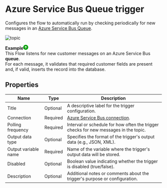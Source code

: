 # Azure Service Bus Queue trigger

Configures the flow to automatically run by checking periodically for new messages in an [Azure Service Bus Queue](https://learn.microsoft.com/en-us/azure/service-bus-messaging/service-bus-queues-topics-subscriptions#queues).

![topic](https://profitbasedocs.blob.core.windows.net/flowimages/queue-trigger.png)


**Example**![img](../../../../images/strz.jpg)   
This Flow listens for new customer messages on an Azure Service Bus **queue**.  
For each message, it validates that required customer fields are present and, if valid, inserts the record into the database.
<br/>

## Properties

| Name           | Type     | Description                                      |
|----------------|----------|--------------------------------------------------|
| Title          |  Optional | A descriptive label for the trigger configuration.|
| Connection     | Required | [Azure Service Bus connection](../../actions/azure-service-bus/connecting-to-azure-service-bus.md). |
| Polling frequency| Required | Interval or schedule for how often the trigger checks for new messages in the topic. |
| Output data type | Optional | Specifies the format of the trigger's output data (e.g., JSON, XML). |
| Output variable name | Required | Name of the variable where the trigger's output data will be stored. |
| Disabled       | Optional | Boolean value indicating whether the trigger is disabled (true/false). |
| Description    | Optional | Additional notes or comments about the trigger's purpose or configuration.  |

